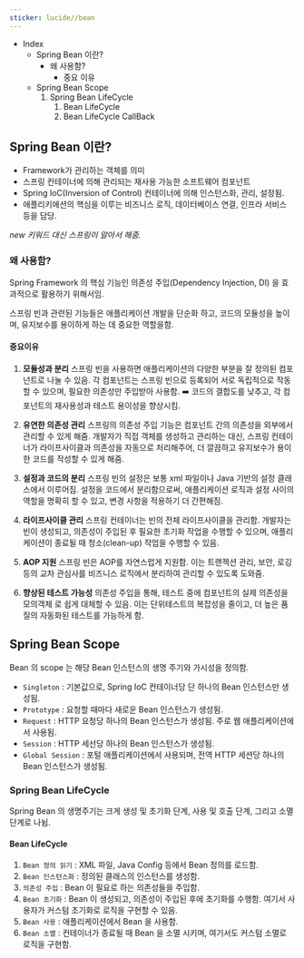 ```yaml
---
sticker: lucide//bean
---
```

* Index
	* Spring Bean 이란?
		* 왜 사용함?
			* 중요 이유
	*  Spring Bean Scope
		1. Spring Bean LifeCycle
			1) Bean LifeCycle
			2) Bean LifeCycle CallBack



## Spring Bean 이란?

* Framework가 관리하는 객체를 의미
* 스프링 컨테이너에 의해 관리되는 재사용 가능한 소프트웨어 컴포넌트
* Spring IoC(Inversion of Control) 컨테이너에 의해 인스턴스화, 관리, 설정됨.
* 애플리키에션의 핵심을 이루는 비즈니스 로직, 데이터베이스 연결, 인프라 서비스 등을 담당.

_new 키워드 대신 스프링이 알아서 해줌._


### 왜 사용함?

Spring Framework 의 핵심 기능인 의존성 주입(Dependency Injection, DI) 을 효과적으로 활용하기 위해서임.

스프링 빈과 관련된 기능들은 애플리케이션 개발을 단순화 하고, 코드의 모듈성을 높이며, 유지보수를 용이하게 하는 데 중요한 역할을함.

#### 중요이유

1. **모듈성과 분리**
	스프링 빈을 사용하면 애플리케이션의 다양한 부분을 잘 정의된 컴포넌트로 나눌 수 있음. 
	각 컴포넌트는 스프링 빈으로 등록되어 서로 독립적으로 작동할 수 있으며, 필요한 의존성만 주입받아 사용함. 
	➡️ 코드의 결합도를 낮추고, 각 컴포넌트의 재사용성과 테스트 용이성을 향상시킴.

2. **유연한 의존성 관리**
	스프링의 의존성 주입 기능은 컴포넌트 간의 의존성을 외부에서 관리할 수 있게 해줌.
	개발자가 직접 객체를 생성하고 관리하는 대신, 스프링 컨테이너가 라이프사이클과 의존성을 자동으로 처리해주어, 더 깔끔하고 유지보수가 용이한 코드를 작성할 수 있게 해줌.

3. **설정과 코드의 분리**
	스프링 빈의 설정은 보통 xml 파일이나 Java 기반의 설정 클래스에서 이루어짐.
	설정을 코드에서 분리함으로써, 애플리케이션 로직과 설정 사이의 역할을 명확히 할 수 있고, 변경 사항을 적용하기 더 간편해짐.

4. **라이프사이클 관리**
	스프링 컨테이너는 빈의 전체 라이프사이클을 관리함. 개발자는 빈이 생성되고, 의존성이 주입된 후 필요한 초기화 작업을 수행할 수 있으며, 애플리케이션이 종료될 때 청소(clean-up) 작업을 수행할 수 있음.

5. **AOP 지원**
	스프링 빈은 AOP를 자연스럽게 지원함.
	이는 트랜젝션 관리, 보안, 로깅 등의 교차 관심사를 비즈니스 로직에서 분리하여 관리할 수 있도록 도와줌.

6. **향상된 테스트 가능성**
	의존성 주입을 통해, 테스트 중에 컴포넌트의 실제 의존성을 모의객체 로 쉽게 대체할 수 있음. 이는 단위테스트의 복잡성을 줄이고, 더 높은 품질의 자동화된 테스트를 가능하게 함.


## Spring Bean Scope

Bean 의 scope 는 해당 Bean 인스턴스의 생명 주기와 가시성을 정의함.

* `Singleton` : 기본값으로, Spring IoC 컨테이너당 단 하나의 Bean 인스턴스만 생성됨.
* `Prototype` : 요청할 때마다 새로운 Bean 인스턴스가 생성됨.
* `Request` : HTTP 요청당 하나의 Bean 인스턴스가 생성됨. 주로 웹 애플리케이션에서 사용됨.
* `Session`  : HTTP 세선당 하나의 Bean 인스턴스가 생성됨.
* `Global Session` : 포털 애플리케이션에서 사용되며, 전역 HTTP 세션당 하나의 Bean 인스턴스가 생성됨.


### Spring Bean LifeCycle

Spring Bean 의 생명주기는 크게 생성 및 초기화 단계, 사용 및 호출 단계, 그리고 소멸단계로 나뉨.

#### Bean LifeCycle
1. `Bean 정의 읽기` : XML 파일, Java Config 등에서 Bean 정의를 로드함.
2. `Bean 인스턴스화` : 정의된 클래스의 인스턴스를 생성함.
3. `의존성 주입` : Bean 이 필요로 하는 의존성들을 주입함.
4. `Bean 초기화` : Bean 이 생성되고, 의존성이 주입된 후에 초기화를 수행함. 여기서 사용자가 커스텀 초기화로 로직을 구현할 수 있음.
5. `Bean 사용` : 애플리케이션에서 Bean 을 사용함.
6. `Bean 소멸` : 컨테이너가 종료될 때 Bean 을 소멸 시키며, 여기서도 커스텀 소멸로 로직을 구현함.


####
